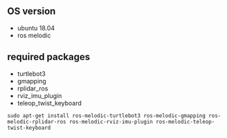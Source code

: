 ## OS version
* ubuntu 18.04
* ros melodic
       
## required packages
* turtlebot3
* gmapping
* rplidar_ros
* rviz_imu_plugin
* teleop_twist_keyboard
```
sudo apt-get install ros-melodic-turtlebot3 ros-melodic-gmapping ros-melodic-rplidar-ros ros-melodic-rviz-imu-plugin ros-melodic-teleop-twist-keyboard
```
